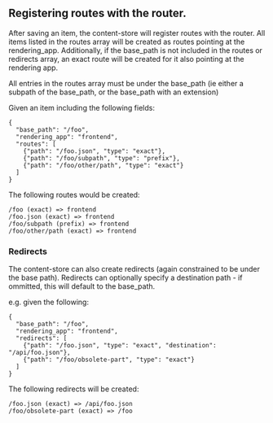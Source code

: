 ## Registering routes with the router.

After saving an item, the content-store will register routes with the router.  All items listed in the
routes array will be created as routes pointing at the rendering_app.  Additionally, if the base_path is
not included in the routes or redirects array, an exact route will be created for it also pointing at the rendering app.

All entries in the routes array must be under the base_path (ie either a subpath of the base_path, or the base_path with an extension)

Given an item including the following fields:

    {
      "base_path": "/foo",
      "rendering_app": "frontend",
      "routes": [
        {"path": "/foo.json", "type": "exact"},
        {"path": "/foo/subpath", "type": "prefix"},
        {"path": "/foo/other/path", "type": "exact"}
      ]
    }

The following routes would be created:

    /foo (exact) => frontend
    /foo.json (exact) => frontend
    /foo/subpath (prefix) => frontend
    /foo/other/path (exact) => frontend

### Redirects

The content-store can also create redirects (again constrained to be under the base path).  Redirects can
optionally specify a destination path - if ommitted, this will default to the base_path.

e.g. given the following:

    {
      "base_path": "/foo",
      "rendering_app": "frontend",
      "redirects": [
        {"path": "/foo.json", "type": "exact", "destination": "/api/foo.json"},
        {"path": "/foo/obsolete-part", "type": "exact"}
      ]
    }

The following redirects will be created:

    /foo.json (exact) => /api/foo.json
    /foo/obsolete-part (exact) => /foo
